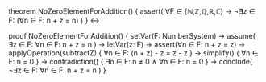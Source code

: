 theorem NoZeroElementForAddition() {
  assert(
    ∀F ∈ {ℕ,ℤ,ℚ,ℝ,ℂ} →
    ¬∃z ∈ F: (∀n ∈ F: n + z = n)
  )
} ↔

proof NoZeroElementForAddition() {
  setVar(F: NumberSystem) →
  assume(
    ∃z ∈ F: ∀n ∈ F: n + z = n
  ) →
  letVar(z: F) →
  assert(∀n ∈ F: n + z = z) →
  applyOperation(subtractZ) {
    ∀n ∈ F: (n + z) - z = z - z
  } →
  simplify() {
    ∀n ∈ F: n = 0
  } →
  contradiction() {
    ∃n ∈ F: n ≠ 0 ∧
    ∀n ∈ F: n = 0
  } →
  conclude(
    ¬∃z ∈ F: ∀n ∈ F: n + z = n
  )
}